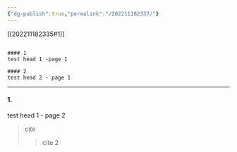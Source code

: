 ```yaml
---
{"dg-publish":true,"permalink":"/202211182337/"}
---
```



[[202211182335#1]]

<div class="transclusion internal-embed is-loaded"><div class="markdown-embed">

```

#### 1
test head 1 -page 1

#### 2
test head 2 - page 1
```

</div></div>

---

#### 1.
test head 1 - page 2

> cite
> > cite 2


